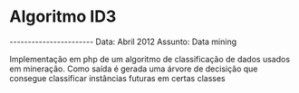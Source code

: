 <h1>Algoritmo ID3</h1>
-----------------------
Data: Abril 2012
Assunto: Data mining


Implementação em php de um algoritmo de classificação de dados usados em mineração. 
Como saída é gerada uma árvore de decisição que consegue classificar instâncias futuras em certas classes
